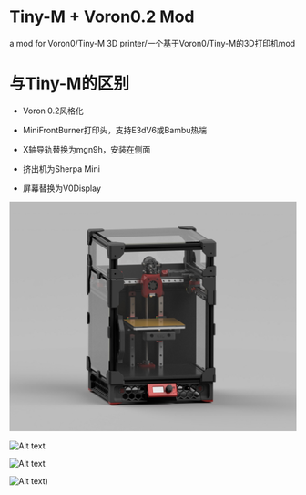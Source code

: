 # Tiny-M + Voron0.2 Mod
a mod for Voron0/Tiny-M 3D printer/一个基于Voron0/Tiny-M的3D打印机mod

# 与Tiny-M的区别

* Voron 0.2风格化

* MiniFrontBurner打印头，支持E3dV6或Bambu热端

* X轴导轨替换为mgn9h，安装在侧面

* 挤出机为Sherpa Mini

* 屏幕替换为V0Display

![Alt text](https://github.com/ix-prism/Tiny-M-V0.138/blob/main/Picture/%E6%B8%B2%E6%9F%93%E5%9B%BE1.jpg)

![Alt text](https://github.com/ix-prism/Tiny-M-V0.138/blob/main/Picture/1200430.jpg)

![Alt text](https://github.com/ix-prism/Tiny-M-V0.138/blob/main/Picture/1200432.jpg)

![Alt text](https://github.com/ix-prism/Tiny-M-V0.138/blob/main/Picture/1200435.jpg))
